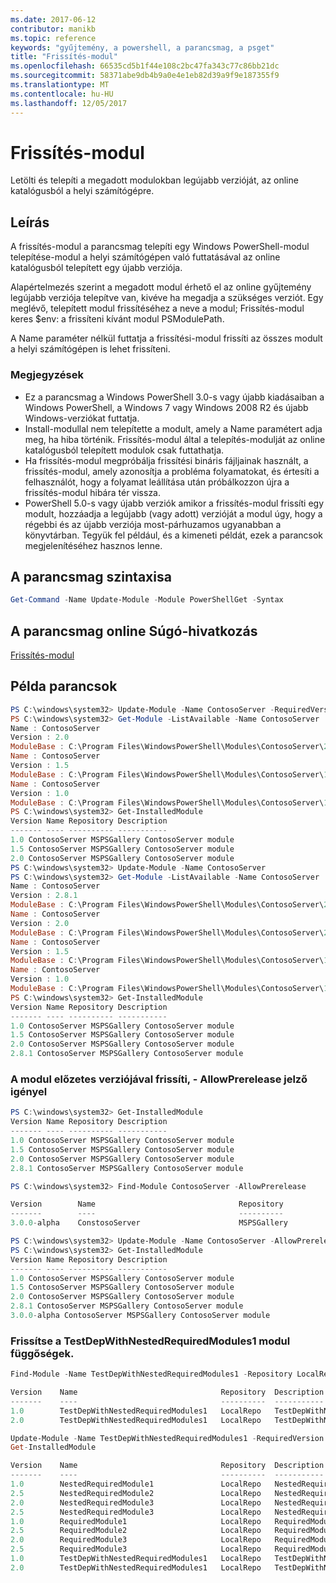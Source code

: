 ```yaml
---
ms.date: 2017-06-12
contributor: manikb
ms.topic: reference
keywords: "gyűjtemény, a powershell, a parancsmag, a psget"
title: "Frissítés-modul"
ms.openlocfilehash: 66535cd5b1f44e108c2bc47fa343c77c86bb21dc
ms.sourcegitcommit: 58371abe9db4b9a0e4e1eb82d39a9f9e187355f9
ms.translationtype: MT
ms.contentlocale: hu-HU
ms.lasthandoff: 12/05/2017
---
```

# <a name="update-module"></a>Frissítés-modul

Letölti és telepíti a megadott modulokban legújabb verzióját, az online katalógusból a helyi számítógépre.

## <a name="description"></a>Leírás

A frissítés-modul a parancsmag telepíti egy Windows PowerShell-modul telepítése-modul a helyi számítógépen való futtatásával az online katalógusból telepített egy újabb verziója.

Alapértelmezés szerint a megadott modul érhető el az online gyűjtemény legújabb verziója telepítve van, kivéve ha megadja a szükséges verziót. Egy meglévő, telepített modul frissítéséhez a neve a modul; Frissítés-modul keres $env: a frissíteni kívánt modul PSModulePath.

A Name paraméter nélkül futtatja a frissítési-modul frissíti az összes modult a helyi számítógépen is lehet frissíteni.

### <a name="notes"></a>Megjegyzések

- Ez a parancsmag a Windows PowerShell 3.0-s vagy újabb kiadásaiban a Windows PowerShell, a Windows 7 vagy Windows 2008 R2 és újabb Windows-verziókat futtatja.
- Install-modullal nem telepítette a modult, amely a Name paramétert adja meg, ha hiba történik. Frissítés-modul által a telepítés-modulját az online katalógusból telepített modulok csak futtathatja.
- Ha frissítés-modul megpróbálja frissítési bináris fájljainak használt, a frissítés-modul, amely azonosítja a probléma folyamatokat, és értesíti a felhasználót, hogy a folyamat leállítása után próbálkozzon újra a frissítés-modul hibára tér vissza.
- PowerShell 5.0-s vagy újabb verziók amikor a frissítés-modul frissíti egy modult, hozzáadja a legújabb (vagy adott) verzióját a modul úgy, hogy a régebbi és az újabb verziója most-párhuzamos ugyanabban a könyvtárban. Tegyük fel például, és a kimeneti példát, ezek a parancsok megjelenítéséhez hasznos lenne.


## <a name="cmdlet-syntax"></a>A parancsmag szintaxisa
```powershell
Get-Command -Name Update-Module -Module PowerShellGet -Syntax
```

## <a name="cmdlet-online-help-reference"></a>A parancsmag online Súgó-hivatkozás

[Frissítés-modul](http://go.microsoft.com/fwlink/?LinkID=398576)


## <a name="example-commands"></a>Példa parancsok

```powershell
PS C:\windows\system32> Update-Module -Name ContosoServer -RequiredVersion 1.5
PS C:\windows\system32> Get-Module -ListAvailable -Name ContosoServer | Format-List Name,Version,ModuleBase
Name : ContosoServer
Version : 2.0
ModuleBase : C:\Program Files\WindowsPowerShell\Modules\ContosoServer\2.0
Name : ContosoServer
Version : 1.5
ModuleBase : C:\Program Files\WindowsPowerShell\Modules\ContosoServer\1.5
Name : ContosoServer
Version : 1.0
ModuleBase : C:\Program Files\WindowsPowerShell\Modules\ContosoServer\1.0
PS C:\windows\system32> Get-InstalledModule
Version Name Repository Description
------- ---- ---------- -----------
1.0 ContosoServer MSPSGallery ContosoServer module
1.5 ContosoServer MSPSGallery ContosoServer module
2.0 ContosoServer MSPSGallery ContosoServer module
PS C:\windows\system32> Update-Module -Name ContosoServer
PS C:\windows\system32> Get-Module -ListAvailable -Name ContosoServer | Format-List Name,Version,ModuleBase
Name : ContosoServer
Version : 2.8.1
ModuleBase : C:\Program Files\WindowsPowerShell\Modules\ContosoServer\2.8.1
Name : ContosoServer
Version : 2.0
ModuleBase : C:\Program Files\WindowsPowerShell\Modules\ContosoServer\2.0
Name : ContosoServer
Version : 1.5
ModuleBase : C:\Program Files\WindowsPowerShell\Modules\ContosoServer\1.5
Name : ContosoServer
Version : 1.0
ModuleBase : C:\Program Files\WindowsPowerShell\Modules\ContosoServer\1.0
PS C:\windows\system32> Get-InstalledModule
Version Name Repository Description
------- ---- ---------- -----------
1.0 ContosoServer MSPSGallery ContosoServer module
1.5 ContosoServer MSPSGallery ContosoServer module
2.0 ContosoServer MSPSGallery ContosoServer module
2.8.1 ContosoServer MSPSGallery ContosoServer module
```

### <a name="update-the-module-with-a-prerelease-version-requires--allowprerelease-flag"></a>A modul előzetes verziójával frissíti, - AllowPrerelease jelző igényel
```powershell
PS C:\windows\system32> Get-InstalledModule
Version Name Repository Description
------- ---- ---------- -----------
1.0 ContosoServer MSPSGallery ContosoServer module
1.5 ContosoServer MSPSGallery ContosoServer module
2.0 ContosoServer MSPSGallery ContosoServer module
2.8.1 ContosoServer MSPSGallery ContosoServer module

PS C:\windows\system32> Find-Module ContosoServer -AllowPrerelease

Version        Name                                Repository           Description
-------        ----                                ----------           -----------
3.0.0-alpha    ConstosoServer                      MSPSGallery          The PowerShell Contoso Server deployment tools...

PS C:\windows\system32> Update-Module -Name ContosoServer -AllowPrerelease
PS C:\windows\system32> Get-InstalledModule
Version Name Repository Description
------- ---- ---------- -----------
1.0 ContosoServer MSPSGallery ContosoServer module
1.5 ContosoServer MSPSGallery ContosoServer module
2.0 ContosoServer MSPSGallery ContosoServer module
2.8.1 ContosoServer MSPSGallery ContosoServer module
3.0.0-alpha ContosoServer MSPSGallery ContosoServer module

```


### <a name="update-the-testdepwithnestedrequiredmodules1-module-with-dependencies"></a>Frissítse a TestDepWithNestedRequiredModules1 modul függőségek.
```powershell
Find-Module -Name TestDepWithNestedRequiredModules1 -Repository LocalRepo -AllVersions

Version    Name                                Repository  Description
-------    ----                                ----------  -----------
1.0        TestDepWithNestedRequiredModules1   LocalRepo   TestDepWithNestedRequiredModules1 module
2.0        TestDepWithNestedRequiredModules1   LocalRepo   TestDepWithNestedRequiredModules1 module

Update-Module -Name TestDepWithNestedRequiredModules1 -RequiredVersion 2.0
Get-InstalledModule

Version    Name                                Repository  Description
-------    ----                                ----------  -----------
1.0        NestedRequiredModule1               LocalRepo   NestedRequiredModule1 module
2.5        NestedRequiredModule2               LocalRepo   NestedRequiredModule2 module
2.0        NestedRequiredModule3               LocalRepo   NestedRequiredModule3 module
2.5        NestedRequiredModule3               LocalRepo   NestedRequiredModule3 module
1.0        RequiredModule1                     LocalRepo   RequiredModule1 module
2.5        RequiredModule2                     LocalRepo   RequiredModule2 module
2.0        RequiredModule3                     LocalRepo   RequiredModule3 module
2.5        RequiredModule3                     LocalRepo   RequiredModule3 module
1.0        TestDepWithNestedRequiredModules1   LocalRepo   TestDepWithNestedRequiredModules1 module
2.0        TestDepWithNestedRequiredModules1   LocalRepo   TestDepWithNestedRequiredModules1 module



```

